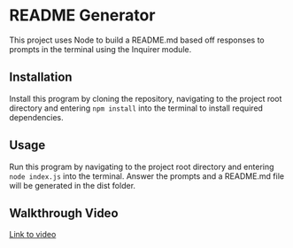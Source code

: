 # README Generator

This project uses Node to build a README.md based off responses to prompts in the terminal using the Inquirer module.

## Installation

Install this program by cloning the repository, navigating to the project root directory and entering `npm install` into the terminal to install required dependencies.

## Usage

Run this program by navigating to the project root directory and entering `node index.js` into the terminal. Answer the prompts and a README.md file will be generated in the dist folder.

## Walkthrough Video

[Link to video](https://drive.google.com/file/d/13J9STkTz8qamBz-3xbm9Co-J7MzqrIT6/view)
